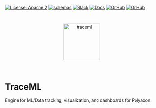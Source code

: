 [![License: Apache 2](https://img.shields.io/badge/License-apache2-green.svg)](LICENSE)
[![schemas](https://github.com/polyaxon/traceml/actions/workflows/tests.yml/badge.svg)](https://github.com/polyaxon/polyaxon/actions/workflows/tests.yml)
[![Slack](https://img.shields.io/badge/chat-on%20slack-aadada.svg?logo=slack&longCache=true)](https://polyaxon.com/slack/)
[![Docs](https://img.shields.io/badge/docs-stable-brightgreen.svg?style=flat)](https://polyaxon.com/docs/)
[![GitHub](https://img.shields.io/badge/issue_tracker-github-blue?logo=github)](https://github.com/polyaxon/polyaxon/issues)
[![GitHub](https://img.shields.io/badge/roadmap-github-blue?logo=github)](https://github.com/polyaxon/polyaxon/milestones)

<br>
<p align="center">
  <p align="center">
    <img src="https://raw.githubusercontent.com/polyaxon/polyaxon/master/artifacts/packages/traceml.svg" alt="traceml" height="120">
  </p>
</p>
<br>

# TraceML

Engine for ML/Data tracking, visualization, and dashboards for Polyaxon.

